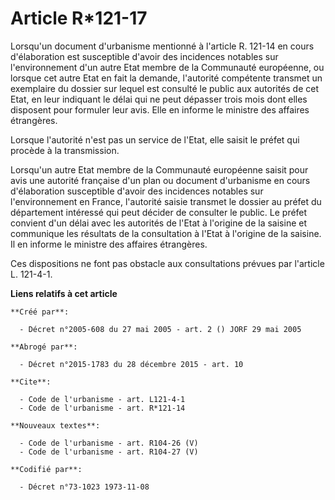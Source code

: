 # Article R*121-17

Lorsqu'un document d'urbanisme mentionné à l'article R. 121-14 en cours d'élaboration est susceptible d'avoir des incidences
notables sur l'environnement d'un autre Etat membre de la Communauté européenne, ou lorsque cet autre Etat en fait la
demande, l'autorité compétente transmet un exemplaire du dossier sur lequel est consulté le public aux autorités de cet Etat,
en leur indiquant le délai qui ne peut dépasser trois mois dont elles disposent pour formuler leur avis. Elle en informe le
ministre des affaires étrangères. 

Lorsque l'autorité n'est pas un service de l'Etat, elle saisit le préfet qui procède à la transmission. 

Lorsqu'un autre Etat membre de la Communauté européenne saisit pour avis une autorité française d'un plan ou document
d'urbanisme en cours d'élaboration susceptible d'avoir des incidences notables sur l'environnement en France, l'autorité
saisie transmet le dossier au préfet du département intéressé qui peut décider de consulter le public. Le préfet convient
d'un délai avec les autorités de l'Etat à l'origine de la saisine et communique les résultats de la consultation à l'Etat à
l'origine de la saisine. Il en informe le ministre des affaires étrangères. 

Ces dispositions ne font pas obstacle aux consultations prévues par l'article L. 121-4-1.

**Liens relatifs à cet article**

	**Créé par**:

	  - Décret n°2005-608 du 27 mai 2005 - art. 2 () JORF 29 mai 2005

	**Abrogé par**:

	  - Décret n°2015-1783 du 28 décembre 2015 - art. 10

	**Cite**:

	  - Code de l'urbanisme - art. L121-4-1
	  - Code de l'urbanisme - art. R*121-14

	**Nouveaux textes**:

	  - Code de l'urbanisme - art. R104-26 (V)
	  - Code de l'urbanisme - art. R104-27 (V)

	**Codifié par**:

	  - Décret n°73-1023 1973-11-08
